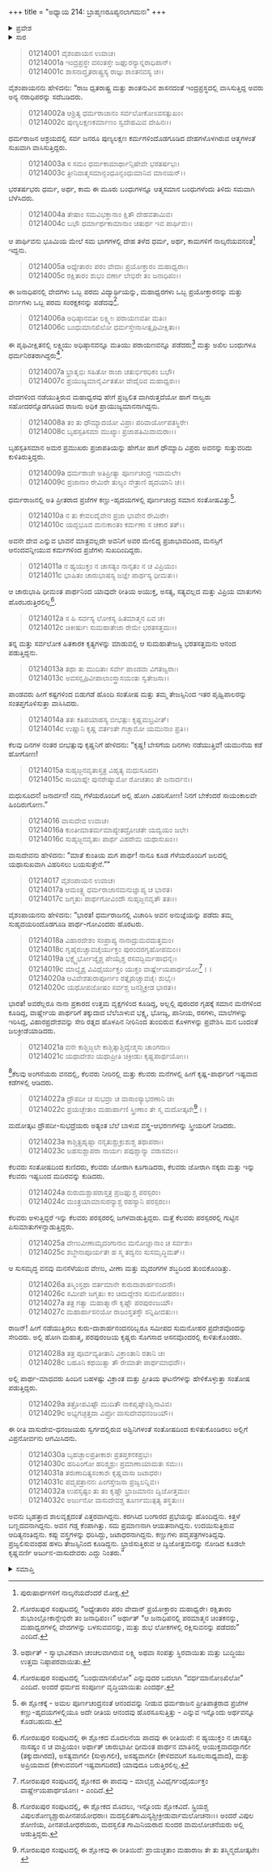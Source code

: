 +++
title = "ಅಧ್ಯಾಯ 214: ಬ್ರಾಹ್ಮಣರೂಪ್ಯನಲಾಗಮನಃ"
+++

<details><summary>ಪ್ರವೇಶ</summary>


।।   ಓಂ ಓಂ ನಮೋ ನಾರಾಯಣಾಯ।।   ಶ್ರೀ ವೇದವ್ಯಾಸಾಯ ನಮಃ ।।

ಶ್ರೀ ಕೃಷ್ಣದ್ವೈಪಾಯನ ವೇದವ್ಯಾಸ ವಿರಚಿತ  

**ಶ್ರೀ ಮಹಾಭಾರತ**

**ಆದಿ ಪರ್ವ**

**ಖಾಂಡವದಾಹ ಪರ್ವ**

**ಅಧ್ಯಾಯ 214**

</details>


<details><summary>ಸಾರ</summary>

ಪಾಂಡವರ ಸಂತೋಷದ ದಿನಗಳು (1-13). ಕೃಷ್ಣ-ಧನಂಜಯರು ಗೆಳೆಯರೊಂದಿಗೆ ಜಲವಿಹಾರಕ್ಕೆ ಯಮುನೆಗೆ ಹೋದುದು (14-25). ಕೃಷ್ಣಾರ್ಜುನರು ಕುಳಿತಿರುವಲ್ಲಿ ವಿಪ್ರರೂಪದಲ್ಲಿ ಅಗ್ನಿಯು ಕಾಣಿಸಿಕೊಂಡಿದುದು (26-32).

</details>


> 01214001 ವೈಶಂಪಾಯನ ಉವಾಚ।  
01214001a ಇಂದ್ರಪ್ರಸ್ಥೇ ವಸಂತಸ್ತೇ ಜಘ್ನುರನ್ಯಾನ್ನರಾಧಿಪಾನ್।  
01214001c ಶಾಸನಾದ್ಧೃತರಾಷ್ಟ್ರಸ್ಯ ರಾಜ್ಞಃ ಶಾಂತನವಸ್ಯ ಚ।।

ವೈಶಂಪಾಯನನು ಹೇಳಿದನು: “ರಾಜ ಧೃತರಾಷ್ಟ್ರ ಮತ್ತು ಶಾಂತನುವಿನ ಶಾಸನದಂತೆ ಇಂದ್ರಪ್ರಸ್ಥದಲ್ಲಿ ವಾಸಿಸುತ್ತಿದ್ದ ಅವರು ಅನ್ಯ ನರಾಧಿಪರನ್ನು ಸದೆಬಡಿದರು.

> 01214002a ಆಶ್ರಿತ್ಯ ಧರ್ಮರಾಜಾನಂ ಸರ್ವಲೋಕೋಽವಸತ್ಸುಖಂ।   
01214002c ಪುಣ್ಯಲಕ್ಷಣಕರ್ಮಾಣಂ ಸ್ವದೇಹಮಿವ ದೇಹಿನಃ।।

ಧರ್ಮರಾಜನ ಆಶ್ರಯದಲ್ಲಿ ಸರ್ವ ಜನರೂ ಪುಣ್ಯಲಕ್ಷಣ ಕರ್ಮಗಳಿಂದೊಡಗೂಡಿದ ದೇಹಗಳೊಳಗಿರುವ ಆತ್ಮಗಳಂತೆ ಸುಖವಾಗಿ ವಾಸಿಸುತ್ತಿದ್ದರು.

> 01214003a ಸ ಸಮಂ ಧರ್ಮಕಾಮಾರ್ಥಾನ್ಸಿಷೇವೇ ಭರತರ್ಷಭಃ।  
01214003c ತ್ರೀನಿವಾತ್ಮಸಮಾನ್ಬಂಧೂನ್ಬಂಧುಮಾನಿವ ಮಾನಯನ್।।

ಭರತರ್ಷಭರು ಧರ್ಮ, ಅರ್ಥ, ಕಾಮ ಈ ಮೂರು ಬಂಧುಗಳನ್ನೂ ಆತ್ಮಸಮಾನ ಬಂಧುಗಳೆಂದು ತಿಳಿದು ಸಮವಾಗಿ ಬೆಳೆಸಿದರು.

> 01214004a ತೇಷಾಂ ಸಮವಿಭಕ್ತಾನಾಂ ಕ್ಷಿತೌ ದೇಹವತಾಮಿವ।  
01214004c ಬಭೌ ಧರ್ಮಾರ್ಥಕಾಮಾನಾಂ ಚತುರ್ಥ ಇವ ಪಾರ್ಥಿವಃ।।

ಆ ಪಾರ್ಥಿವನು ಭೂಮಿಯ ಮೇಲೆ ಸಮ ಭಾಗಗಳಲ್ಲಿ ದೇಹ ತಳೆದ ಧರ್ಮ, ಅರ್ಥ, ಕಾಮಗಳಿಗೆ ನಾಲ್ಕನೆಯವನಂತೆ[^1] ಇದ್ದನು.

> 01214005a ಅಧ್ಯೇತಾರಂ ಪರಂ ವೇದಾಃ ಪ್ರಯೋಕ್ತಾರಂ ಮಹಾಧ್ವರಾಃ।   
01214005c ರಕ್ಷಿತಾರಂ ಶುಭಂ ವರ್ಣಾ ಲೇಭಿರೇ ತಂ ಜನಾಧಿಪಂ।।

ಈ ಜನಾಧಿಪನಲ್ಲಿ ವೇದಗಳು ಒಬ್ಬ ಪರಮ ವಿದ್ಯಾರ್ಥಿಯನ್ನು, ಮಹಾಧ್ವರಗಳು ಒಬ್ಬ ಪ್ರಯೋಕ್ತಾರನನ್ನು ಮತ್ತು ವರ್ಣಗಳು ಒಬ್ಬ ಪರಮ ಸಂರಕ್ಷಕನನ್ನು ಪಡೆದವು[^2].

> 01214006a ಅಧಿಷ್ಠಾನವತೀ ಲಕ್ಷ್ಮೀಃ ಪರಾಯಣವತೀ ಮತಿಃ।  
01214006c ಬಂಧುಮಾನಖಿಲೋ ಧರ್ಮಸ್ತೇನಾಸೀತ್ಪೃಥಿವೀಕ್ಷಿತಾ।।

ಈ ಪೃಥಿವೀಕ್ಷಿತನಲ್ಲಿ ಲಕ್ಷ್ಮಿಯು ಅಧಿಷ್ಠಾನವನ್ನೂ ಮತಿಯು ಪರಾಯಣವನ್ನೂ ಪಡೆದರು[^3] ಮತ್ತು ಅಖಿಲ ಬಂಧುಗಳೂ ಧರ್ಮನಿರತರಾಗಿದ್ದರು[^4].

> 01214007a ಭ್ರಾತೃಭಿಃ ಸಹಿತೋ ರಾಜಾ ಚತುರ್ಭಿರಧಿಕಂ ಬಭೌ।  
01214007c ಪ್ರಯುಜ್ಯಮಾನೈರ್ವಿತತೋ ವೇದೈರಿವ ಮಹಾಧ್ವರಃ।।

ವೇದಗಳಿಂದ ನಡೆಯುತ್ತಿರುವ ಮಹಾಧ್ವರವು ಹೇಗೆ ಪ್ರಜ್ವಲಿತ ವಾಗಿರುತ್ತದೆಯೋ ಹಾಗೆ ನಾಲ್ವರು ಸಹೋದರನ್ನೊಡಗೂಡಿದ ರಾಜನು ಅಧಿಕ ಪ್ರಾಯುಜ್ಯಮಾನನಾಗಿದ್ದನು.

> 01214008a ತಂ ತು ಧೌಮ್ಯಾದಯೋ ವಿಪ್ರಾಃ ಪರಿವಾರ್ಯೋಪತಸ್ಥಿರೇ।   
01214008c ಬೃಹಸ್ಪತಿಸಮಾ ಮುಖ್ಯಾಃ ಪ್ರಜಾಪತಿಮಿವಾಮರಾಃ।।

ಬೃಹಸ್ಪತಿಸಮಾನ ಅಮರ ಪ್ರಮುಖರು ಪ್ರಜಾಪತಿಯನ್ನು ಹೇಗೋ ಹಾಗೆ ಧೌಮ್ಯಾದಿ ವಿಪ್ರರು ಅವನನ್ನು ಸುತ್ತುವರಿದು ಕುಳಿತಿರುತ್ತಿದ್ದರು.

> 01214009a ಧರ್ಮರಾಜೇ ಅತಿಪ್ರೀತ್ಯಾ ಪೂರ್ಣಚಂದ್ರ ಇವಾಮಲೇ।  
01214009c ಪ್ರಜಾನಾಂ ರೇಮಿರೇ ತುಲ್ಯಂ ನೇತ್ರಾಣಿ ಹೃದಯಾನಿ ಚ।।

ಧರ್ಮರಾಜನಲ್ಲಿ ಅತಿ ಪ್ರೀತರಾದ ಪ್ರಜೆಗಳ ಕಣ್ಣು-ಹೃದಯಗಳಲ್ಲಿ ಪೂರ್ಣಚಂದ್ರ ಸಮಾನ ಸಂತೋಷವಿತ್ತು[^5].

> 01214010a ನ ತು ಕೇವಲದೈವೇನ ಪ್ರಜಾ ಭಾವೇನ ರೇಮಿರೇ।  
01214010c ಯದ್ಬಭೂವ ಮನಃಕಾಂತಂ ಕರ್ಮಣಾ ಸ ಚಕಾರ ತತ್।।

ಅವನೇ ದೇವ ಎನ್ನುವ ಭಾವನೆ ಮಾತ್ರವಲ್ಲದೇ ಅವನಿಗೆ ಅವರ ಮೇಲಿದ್ದ ಪ್ರಜಾಭಾವದಿಂದ, ಮನಸ್ಸಿಗೆ ಆನಂದವನ್ನೀಯುವ ಕರ್ಮಗಳಿಂದ ಪ್ರಜೆಗಳು ಸುಖದಿಂದಿದ್ದರು.

> 01214011a ನ ಹ್ಯಯುಕ್ತಂ ನ ಚಾಸತ್ಯಂ ನಾನೃತಂ ನ ಚ ವಿಪ್ರಿಯಂ।   
01214011c ಭಾಷಿತಂ ಚಾರುಭಾಷಸ್ಯ ಜಜ್ಞೇ ಪಾರ್ಥಸ್ಯ ಧೀಮತಃ।।

ಆ ಚಾರುಭಾಷಿ ಧೀಮಂತ ಪಾರ್ಥನಿಂದ ಯಾವುದೇ ರೀತಿಯ ಅಯುಕ್ತ, ಅಸತ್ಯ, ಸತ್ಯವಲ್ಲದ ಮತ್ತು ವಿಪ್ರಿಯ ಮಾತುಗಳು ಹೊರಬರುತ್ತಿರಲಿಲ್ಲ[^6].

> 01214012a ಸ ಹಿ ಸರ್ವಸ್ಯ ಲೋಕಸ್ಯ ಹಿತಮಾತ್ಮನ ಏವ ಚ।  
01214012c ಚಿಕೀರ್ಷುಃ ಸುಮಹಾತೇಜಾ ರೇಮೇ ಭರತಸತ್ತಮಃ।।

ತನ್ನ ಮತ್ತು ಸರ್ವಲೋಕ ಹಿತಕಾರಕ ಕೃತ್ಯಗಳನ್ನು ಮಾಡುವಲ್ಲಿ ಆ ಸುಮಹಾತೇಜಸ್ವಿ ಭರತಸತ್ತಮನು ಆನಂದ ಪಡುತ್ತಿದ್ದನು.

> 01214013a ತಥಾ ತು ಮುದಿತಾಃ ಸರ್ವೇ ಪಾಂಡವಾ ವಿಗತಜ್ವರಾಃ।  
01214013c ಅವಸನ್ಪೃಥಿವೀಪಾಲಾಂಸ್ತ್ರಾಸಯಂತಃ ಸ್ವತೇಜಸಾ।।

ಪಾಂಡವರು ಹೀಗೆ ಕಷ್ಟಗಳಿಂದ ಬಿಡುಗಡೆ ಹೊಂದಿ ಸಂತೋಷ ಮತ್ತು ತಮ್ಮ ತೇಜಸ್ಸಿನಿಂದ ಇತರ ಪೃಥ್ವಿಪಾಲರನ್ನು ಸಂತಪ್ತಗೊಳಿಸುತ್ತಾ ವಾಸಿಸಿದರು.

> 01214014a ತತಃ ಕತಿಪಯಾಹಸ್ಯ ಬೀಭತ್ಸುಃ ಕೃಷ್ಣಮಬ್ರವೀತ್।   
01214014c ಉಷ್ಣಾನಿ ಕೃಷ್ಣ ವರ್ತಂತೇ ಗಚ್ಛಾಮೋ ಯಮುನಾಂ ಪ್ರತಿ।।

ಕೆಲವು ದಿನಗಳ ನಂತರ ಬೀಭತ್ಸುವು ಕೃಷ್ಣನಿಗೆ ಹೇಳಿದನು: “ಕೃಷ್ಣ! ಬೇಸಗೆಯ ದಿನಗಳು ನಡೆಯುತ್ತಿವೆ! ಯಮುನೆಯ ಕಡೆ ಹೋಗೋಣ!

> 01214015a ಸುಹೃಜ್ಜನವೃತಾಸ್ತತ್ರ ವಿಹೃತ್ಯ ಮಧುಸೂದನ।  
01214015c ಸಾಯಾಹ್ನೇ ಪುನರೇಷ್ಯಾಮೋ ರೋಚತಾಂ ತೇ ಜನಾರ್ದನ।।

ಮಧುಸೂದನ! ಜನಾರ್ದನ! ನಮ್ಮ ಗೆಳೆಯರೊಂದಿಗೆ ಅಲ್ಲಿ ಹೋಗಿ ವಿಹರಿಸೋಣ! ನಿನಗೆ ಬೇಕೆಂದರೆ ಸಾಯಂಕಾಲವೇ ಹಿಂದಿರುಗೋಣ.”

> 01214016 ವಾಸುದೇವ ಉವಾಚ।  
01214016a ಕುಂತೀಮಾತರ್ಮಮಾಪ್ಯೇತದ್ರೋಚತೇ ಯದ್ವಯಂ ಜಲೇ।  
01214016c ಸುಹೃಜ್ಜನವೃತಾಃ ಪಾರ್ಥ ವಿಹರೇಮ ಯಥಾಸುಖಂ।।

ವಾಸುದೇವನು ಹೇಳಿದನು: “ಮಾತೆ ಕುಂತಿಯ ಮಗ ಪಾರ್ಥ! ನಾನೂ ಕೂಡ ಗೆಳೆಯರೊಂದಿಗೆ ಜಲದಲ್ಲಿ ಯಥಾಸುಖವಾಗಿ ವಿಹರಿಸಲು ಬಯಸುತ್ತೇನೆ.””

> 01214017 ವೈಶಂಪಾಯನ ಉವಾಚ।  
01214017a ಆಮಂತ್ರ್ಯ ಧರ್ಮರಾಜಾನಮನುಜ್ಞಾಪ್ಯ ಚ ಭಾರತ।  
01214017c ಜಗ್ಮತುಃ ಪಾರ್ಥಗೋವಿಂದೌ ಸುಹೃಜ್ಜನವೃತೌ ತತಃ।।

ವೈಶಂಪಾಯನನು ಹೇಳಿದನು: “ಭಾರತ! ಧರ್ಮರಾಜನಲ್ಲಿ ವಿಚಾರಿಸಿ ಅವನ ಅನುಜ್ಞೆಯನ್ನು ಪಡೆದು ತಮ್ಮ ಸುಹೃದಯರಿಂದೊಡಗೂಡಿ ಪಾರ್ಥ-ಗೋವಿಂದರು ಹೊರಟರು.

> 01214018a ವಿಹಾರದೇಶಂ ಸಂಪ್ರಾಪ್ಯ ನಾನಾದ್ರುಮವದುತ್ತಮಂ।  
01214018c ಗೃಹೈರುಚ್ಚಾವಚೈರ್ಯುಕ್ತಂ ಪುರಂದರಗೃಹೋಪಮಂ।।  
01214019a ಭಕ್ಷ್ಯೈರ್ಭೋಜ್ಯೈಶ್ಚ ಪೇಯೈಶ್ಚ ರಸವದ್ಭಿರ್ಮಹಾಧನೈಃ।  
01214019c ಮಾಲ್ಯೈಶ್ಚ ವಿವಿಧೈರ್ಯುಕ್ತಂ ಯುಕ್ತಂ ವಾರ್ಷ್ಣೇಯಪಾರ್ಥಯೋಃ[^7]।।  
01214020a ಆವಿವೇಶತುರಾಪೂರ್ಣಂ ರತ್ನೈರುಚ್ಚಾವಚೈಃ ಶುಭೈಃ।  
01214020c ಯಥೋಪಜೋಷಂ ಸರ್ವಶ್ಚ ಜನಶ್ಚಿಕ್ರೀಡ ಭಾರತ।।

ಭಾರತ! ಅವರೆಲ್ಲರೂ ನಾನಾ ಪ್ರಕಾರದ ಉತ್ತಮ ವೃಕ್ಷಗಳಿಂದ ಕೂಡಿದ್ದ, ಅಲ್ಲಲ್ಲಿ ಪುರಂದರ ಗೃಹಕ್ಕೆ ಸಮಾನ ಮನೆಗಳಿಂದ ಕೂಡಿದ್ದ, ವಾರ್ಷ್ಣೇಯ ಪಾರ್ಥರಿಗೆ ತಕ್ಕುದಾದ ಬೆಲೆಬಾಳುವ ಭಕ್ಷ್ಯ, ಭೋಜ್ಯ, ಪಾನೀಯ, ರಸಗಳು, ಮಾಲೆಗಳನ್ನು ಇರಿಸಿದ್ದ, ವಿಹಾರಪ್ರದೇಶವನ್ನು ಸೇರಿ ರತ್ನದ ಹೊಳಪಿನ ನೀರಿನಿಂದ ತುಂಬಿರುವ ಕೊಳಗಳನ್ನು ಪ್ರವೇಶಿಸಿ ಮನ ಬಂದಂತೆ ಜಲಕ್ರೀಡೆಯಾಡಿದರು.

> 01214021a ವನೇ ಕಾಶ್ಚಿಜ್ಜಲೇ ಕಾಶ್ಚಿತ್ಕಾಶ್ಚಿದ್ವೇಶ್ಮಸು ಚಾಂಗನಾಃ।  
01214021c ಯಥಾದೇಶಂ ಯಥಾಪ್ರೀತಿ ಚಿಕ್ರೀಡುಃ ಕೃಷ್ಣಪಾರ್ಥಯೋಃ।।

[^8]ಕೆಲವು ಅಂಗನೆಯರು ವನದಲ್ಲಿ, ಕೆಲವರು ನೀರಿನಲ್ಲಿ ಮತ್ತು ಕೆಲವರು ಮನೆಗಳಲ್ಲಿ ಹೀಗೆ ಕೃಷ್ಣ-ಪಾರ್ಥರಿಗೆ ಇಷ್ಟವಾದ ಕಡೆಗಳಲ್ಲಿ ಆಡಿದರು.

> 01214022a ದ್ರೌಪದೀ ಚ ಸುಭದ್ರಾ ಚ ವಾಸಾಂಸ್ಯಾಭರಣಾನಿ ಚ।  
01214022c ಪ್ರಯಚ್ಛೇತಾಂ ಮಹಾರ್ಹಾಣಿ ಸ್ತ್ರೀಣಾಂ ತೇ ಸ್ಮ ಮದೋತ್ಕಟೇ[^9]।।

ಮದೋತ್ಕಟ ದ್ರೌಪದೀ-ಸುಭದ್ರೆಯರು ಅತ್ಯಂತ ಬೆಲೆ ಬಾಳುವ ವಸ್ತ್ರ-ಆಭರಣಗಳನ್ನು ಸ್ತ್ರೀಯರಿಗೆ ನೀಡಿದರು.

> 01214023a ಕಾಶ್ಚಿತ್ಪ್ರಹೃಷ್ಟಾ ನನೃತುಶ್ಚುಕ್ರುಶುಶ್ಚ ತಥಾಪರಾಃ।   
01214023c ಜಹಸುಶ್ಚಾಪರಾ ನಾರ್ಯಃ ಪಪುಶ್ಚಾನ್ಯಾ ವರಾಸವಂ।।

ಕೆಲವರು ಸಂತೋಷದಿಂದ ಕುಣಿದರು, ಕೆಲವರು ಜೋರಾಗಿ ಕೂಗಾಡಿದರು, ಕೆಲವರು ಜೋರಾಗಿ ನಕ್ಕರು ಮತ್ತು ಇನ್ನು ಕೆಲವರು ಇಷ್ಟಬಂದ ಮದಿರವನ್ನು ಕುಡಿದರು.

> 01214024a ರುರುದುಶ್ಚಾಪರಾಸ್ತತ್ರ ಪ್ರಜಘ್ನುಶ್ಚ ಪರಸ್ಪರಂ।  
01214024c ಮಂತ್ರಯಾಮಾಸುರನ್ಯಾಶ್ಚ ರಹಸ್ಯಾನಿ ಪರಸ್ಪರಂ।।

ಕೆಲವರು ಅಳುತ್ತಿದ್ದರೆ ಇನ್ನು ಕೆಲವರು ಪರಸ್ಪರರಲ್ಲಿ ಜಗಳವಾಡುತ್ತಿದ್ದರು. ಮತ್ತೆ ಕೆಲವರು ಪರಸ್ಪರರಲ್ಲಿ ಗುಟ್ಟಿನ ಪಿಸುಮಾತುಗಳನ್ನಾಡುತ್ತಿದ್ದರು.

> 01214025a ವೇಣುವೀಣಾಮೃದಂಗಾನಾಂ ಮನೋಜ್ಞಾನಾಂ ಚ ಸರ್ವಶಃ।  
01214025c ಶಬ್ಧೇನಾಪೂರ್ಯತೇ ಹ ಸ್ಮ ತದ್ವನಂ ಸುಸಮೃದ್ಧಿಮತ್।।

ಆ ಸುಸಮೃದ್ಧ ವನವು ಮನಸೆಳೆಯುವ ವೇಣು, ವೀಣಾ ಮತ್ತು ಮೃದಂಗಗಳ ಶಬ್ಧದಿಂದ ತುಂಬಿಕೊಂಡಿತ್ತು.

> 01214026a ತಸ್ಮಿಂಸ್ತಥಾ ವರ್ತಮಾನೇ ಕುರುದಾಶಾರ್ಹನಂದನೌ।   
01214026c ಸಮೀಪೇ ಜಗ್ಮತುಃ ಕಂ ಚಿದುದ್ದೇಶಂ ಸುಮನೋಹರಂ।।  
01214027a ತತ್ರ ಗತ್ವಾ ಮಹಾತ್ಮಾನೌ ಕೃಷ್ಣೌ ಪರಪುರಂಜಯೌ।  
01214027c ಮಹಾರ್ಹಾಸನಯೋ ರಾಜಂಸ್ತತಸ್ತೌ ಸನ್ನಿಷೀದತುಃ।।

ರಾಜನ್! ಹೀಗೆ ನಡೆಯುತ್ತಿರಲು ಕುರು-ದಾಶಾರ್ಹನಂದನರಿಬ್ಬರೂ ಸಮೀಪದ ಸುಮನೋಹರ ಪ್ರದೇಶವೊಂದನ್ನು ಸೇರಿದರು. ಅಲ್ಲಿ ಹೋಗಿ ಮಹಾತ್ಮ, ಪರಪುರಂಜಯ ಕೃಷ್ಣರು ಸೊಗಸಾದ ಆಸನವೊಂದರಲ್ಲಿ ಕುಳಿತುಕೊಂಡರು.

> 01214028a ತತ್ರ ಪೂರ್ವವ್ಯತೀತಾನಿ ವಿಕ್ರಾಂತಾನಿ ರತಾನಿ ಚ।  
01214028c ಬಹೂನಿ ಕಥಯಿತ್ವಾ ತೌ ರೇಮಾತೇ ಪಾರ್ಥಮಾಧವೌ।।

ಅಲ್ಲಿ ಪಾರ್ಥ-ಮಾಧವರು ಹಿಂದಿನ ಬಹಳಷ್ಟು ವಿಕ್ರಾಂತ ಮತ್ತು ಪ್ರೀತಿಯ ಘಟನೆಗಳನ್ನು ಹೇಳಿಕೊಳ್ಳುತ್ತಾ ಸಂತೋಷ ಪಡುತ್ತಿದ್ದರು.

> 01214029a ತತ್ರೋಪವಿಷ್ಟೌ ಮುದಿತೌ ನಾಕಪೃಷ್ಠೇಽಶ್ವಿನಾವಿವ।  
01214029c ಅಭ್ಯಗಚ್ಛತ್ತದಾ ವಿಪ್ರೋ ವಾಸುದೇವಧನಂಜಯೌ।।

ಈ ರೀತಿ ವಾಸುದೇವ-ಧನಂಜಯರು ಸ್ವರ್ಗದಲ್ಲಿರುವ ಅಶ್ವಿನಿಗಳಂತೆ ಸಂತೋಷದಿಂದ ಕುಳಿತುಕೊಂಡಿರಲು ಅಲ್ಲಿಗೆ ವಿಪ್ರನೋರ್ವನು ಆಗಮಿಸಿದನು.

> 01214030a ಬೃಹಚ್ಛಾಲಪ್ರತೀಕಾಶಃ ಪ್ರತಪ್ತಕನಕಪ್ರಭಃ।   
01214030c ಹರಿಪಿಂಗೋ ಹರಿಶ್ಮಶ್ರುಃ ಪ್ರಮಾಣಾಯಾಮತಃ ಸಮಃ।।  
01214031a ತರುಣಾದಿತ್ಯಸಂಕಾಶಃ ಕೃಷ್ಣವಾಸಾ ಜಟಾಧರಃ।  
01214031c ಪದ್ಮಪತ್ರಾನನಃ ಪಿಂಗಸ್ತೇಜಸಾ ಪ್ರಜ್ವಲನ್ನಿವ।।  
01214032a ಉಪಸೃಷ್ಟಂ ತು ತಂ ಕೃಷ್ಣೌ ಭ್ರಾಜಮಾನಂ ದ್ವಿಜೋತ್ತಮಂ।  
01214032c ಅರ್ಜುನೋ ವಾಸುದೇವಶ್ಚ ತೂರ್ಣಮುತ್ಪತ್ಯ ತಸ್ಥತುಃ।।

ಅವನು ಬೃಹತ್ತಾದ ಶಾಲವೃಕ್ಷದಂತೆ ಎತ್ತರವಾಗಿದ್ದನು. ಕರಗಿಸಿದ ಬಂಗಾರದ ಪ್ರಭೆಯನ್ನು ಹೊಂದಿದ್ದನು. ಕಿತ್ತಳೆ ಬಣ್ಣದವನಾಗಿದ್ದನು. ಅವನ ಗಡ್ಡ ಕೆಂಪಾಗಿತ್ತು. ಸಮ ಪ್ರಮಾಣನಾಗಿ ಆಯತನಾಗಿದ್ದನು. ಉದಯಿಸುತ್ತಿರುವ ಆದಿತ್ಯನಂತಿದ್ದನು. ಕಪ್ಪು ವಸ್ತ್ರಗಳನ್ನು ಧರಿಸಿದ್ದು, ಜಟಾಧರನಾಗಿದ್ದನು. ಕಣ್ಣುಗಳು ಪದ್ಮಪತ್ರಗಳಂತಿದ್ದವು. ಪ್ರಜ್ವಲಿಸುವಂಥಹ ಹಳದಿ ತೇಜಸ್ಸಿನಿಂದ ಕೂಡಿದ್ದನು. ಭ್ರಾಜಿಸುತ್ತಿರುವ ಆ ದ್ವಿಜೋತ್ತಮನನ್ನು ನೋಡಿದ ಕೂಡಲೇ ಕೃಷ್ಣವರ್ಣಿ ಅರ್ಜುನ-ವಾಸುದೇವರು ಎದ್ದು ನಿಂತರು.”

<details><summary>ಸಮಾಪ್ತಿ</summary>



ಇತಿ ಶ್ರೀ ಮಹಾಭಾರತೇ ಆದಿಪರ್ವಣಿ ಖಾಂಡವದಾಹಪರ್ವಣಿ ಬ್ರಾಹ್ಮಣರೂಪ್ಯನಲಾಗಮನೇ ಚತುರ್ದಶಾಧಿಕದ್ವಿಶತತಮೋಽಧ್ಯಾಯಃ।।  
ಇದು ಶ್ರೀ ಮಹಾಭಾರತದಲ್ಲಿ ಆದಿಪರ್ವದಲ್ಲಿ ಖಾಂಡವದಾಹಪರ್ವದಲ್ಲಿ ಬ್ರಾಹ್ಮಣರೂಪದಲ್ಲಿ ಅನಲನ ಆಗಮನ ಎನ್ನುವ ಇನ್ನೂರಾ ಹದಿನಾಲ್ಕನೆಯ ಅಧ್ಯಾಯವು.

</details>

[^1]: ಪುರುಷಾರ್ಥಗಳಿಗೆ ನಾಲ್ಕನೆಯದೆಂದರೆ ಮೋಕ್ಷ.

[^2]: ಗೋರಖಪುರ ಸಂಪುಟದಲ್ಲಿ “ಅಧ್ಯೇತಾರಂ ಪರಂ ವೇದಾನ್ ಪ್ರಯೋಕ್ತಾರಂ ಮಹಾಧ್ವರೇ। ರಕ್ಷಿತಾರಂ ಶುಭಾಂಲ್ಲೋಕಾನ್ಲೇಭಿರೇ ತಂ ಜನಾಧಿಪಂ।।” ಅರ್ಥಾತ್ “ಆ ಜನಾಧಿಪನಲ್ಲಿ ಪರಮಾತ್ಮನ ಚಿಂತಕನನ್ನು, ಮಹಾಧ್ವರಗಳಲ್ಲಿ ವೇದಗಳನ್ನು ಬಳಸುವವನನ್ನು, ಮತ್ತು ಶುಭ ಲೋಕಗಳಲ್ಲಿ ರಕ್ಷಿಸುವನನ್ನು ಪಡೆದರು” ಎಂದಿದೆ.

[^3]: ಅರ್ಥಾತ್ - ಸ್ವಾಭಾವಿಕವಾಗಿ ಚಂಚಲವಾಗಿರುವ ಲಕ್ಷ್ಮಿ ಅಥವಾ ಸಂಪತ್ತು ಸ್ಥಿರವಾಯಿತು ಮತ್ತು ಬುದ್ಧಿಯು ಉತ್ತಮ ನಿಷ್ಠಾಪರವಾಯಿತು.

[^4]: ಗೋರಖಪುರ ಸಂಪುಟದಲ್ಲಿ “ಬಂಧುಮಾನಖಿಲೋ” ಎನ್ನುವುದರ ಬದಲಾಗಿ “ವರ್ಧಮಾನೋಽಖಿಲೋ” ಎಂದಿದೆ. ಅಂದರೆ ಧರ್ಮದ ಸಂಪೂರ್ಣ ವೃದ್ಧಿಯಾಯಿತು ಎಂದರ್ಥ.

[^5]: ಈ ಶ್ಲೋಕಕ್ಕೆ - ಅಮಲ ಪೂರ್ಣಚಂದ್ರನಂತೆ ಆನಂದವನ್ನು ನೀಡುವ ಧರ್ಮರಾಜನ ಪ್ರೀತಿಪಾತ್ರರಾದ ಪ್ರಜೆಗಳ ಕಣ್ಣು-ಹೃದಯಗಳಲ್ಲಿಯೂ ಅದೇ ರೀತಿಯ ಆನಂದವು ಹೊರಸೂಸುತ್ತಿತ್ತು - ಎನ್ನುವ ಇನ್ನೊಂದು ಅರ್ಥವನ್ನೂ ಕೊಡಬಹುದು.

[^6]: ಗೋರಖಪುರ ಸಂಪುಟದಲ್ಲಿ ಈ ಶ್ಲೋಕದ ಮೊದಲನೆಯ ಪಾದವು ಈ ರೀತಿಯಿದೆ: ನ ಹ್ಯಯುಕ್ತಂ ನ ಚಾಸತ್ಯಂ ನಾಸಹ್ಯಂ ನ ಚ ವಾಪ್ರಿಯಂ। ಅರ್ಥಾತ್ ಚಾರುಭಾಷೀ ಧೀಮಂತ ಪಾರ್ಥನ ಮಾತಿನಲ್ಲಿ ಅಯುಕ್ತವಾದದ್ದಾಗಲೀ (ತಕ್ಕುದಾಗಿರದ), ಅಸತ್ಯವಾಗಲೀ (ಸುಳ್ಳಾಗಲೀ), ಅಸಹ್ಯವಾಗಲೀ (ಕೇಳಿದವರಿಗೆ ಸಹಿಸಲಸಾಧ್ಯವಾದ), ಮತ್ತು ಅಪ್ರಿಯವಾದ (ಕೇಳುವವರಿಗೆ ಇಷ್ಟವಾಗದಿರದ) ಯಾವುದೂ ಬರುತ್ತಿರಲಿಲ್ಲ.

[^7]: ಗೋರಖಪುರ ಸಂಪುಟದಲ್ಲಿ ಶ್ಲೋಕದ ಈ ಪಾದವು - ಮಾಲೈಶ್ಚ ವಿವಿಧೈರ್ಗಂಧೈರ್ಯುಕ್ತಂ ವಾರ್ಷ್ಣೇಯಪಾರ್ಥಯೋಃ। - ಎಂದಿದೆ.

[^8]: ಗೋರಖಪುರ ಸಂಪುಟದಲ್ಲಿ, ಈ ಶ್ಲೋಕದ ಮೊದಲು, ಇನ್ನೊಂದು ಶ್ಲೋಕವಿದೆ. ಸ್ಟ್ರಿಯಶ್ಚ ವಿಪುಲಶೋಣ್ಯಶ್ಚಾರುಪೀನಪಯೋಧರಾಃ। ಮದಸ್ಖಲಿತಗಾಮಿನ್ಯಶ್ಚೀಕ್ರೀಡುರ್ವಾಮಲೋಚನಾಃ।। ಅಂದರೆ ವಿಪುಲ ಶೋಣಿಯ, ಪೀನಪಯೋಧರೆಯರು, ಮದಸ್ಖಲಿತ ಗಾಮಿನಿಯರಾದ ಸುಂದರ ವಾಮಲೋಚನೆಯರು ಅಲ್ಲಿ ಆಡುತ್ತಿದ್ದರು.

[^9]: ಗೋರಖಪುರ ಸಂಪುಟದಲ್ಲಿ ಈ ಶ್ಲೋಕವು ಈ ರೀತಿಯಿದೆ: ಪ್ರಾಯಚ್ಛತಾಂ ಮಹಾರಾಜ ತೇ ತು ತಸ್ಮಿನ್ಮದೋತ್ಕಟೇ।
